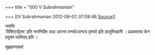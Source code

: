 +++
title = "000 V Subrahmanian"

+++
[[V Subrahmanian	2012-08-07, 07:08:46 [Source](https://groups.google.com/g/bvparishat/c/2omzAIc4HCM)]]



नमांसि  
’विशिष्टाद्वैतम्’ इति नामनिर्देशः कदा आरभ्य तन्मते/अन्यत्र दृश्यते इति ज्ञातुमिच्छामि । प्रप्रथमतया केन प्रयुक्तं पदमिदम् इति ।  
  
सुब्रह्मण्यशर्मा  
  

